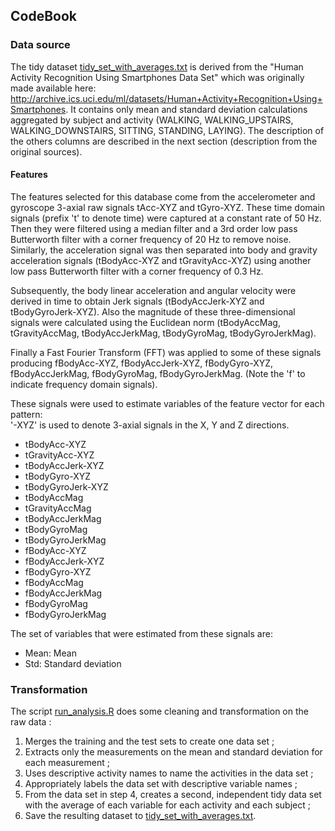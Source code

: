 ## CodeBook

### Data source
The tidy dataset [tidy_set_with_averages.txt](https://github.com/fgtech/coursera-getdata/blob/master/tidy_set_with_averages.txt) is derived from the "Human Activity Recognition Using Smartphones Data Set" which was originally made available here: http://archive.ics.uci.edu/ml/datasets/Human+Activity+Recognition+Using+Smartphones. It contains only mean and standard deviation calculations aggregated by subject and activity (WALKING, WALKING_UPSTAIRS, WALKING_DOWNSTAIRS, SITTING, STANDING, LAYING). The description of the others columns are described in the next section (description from the original sources).


#### Features
The features selected for this database come from the accelerometer and gyroscope 3-axial raw signals tAcc-XYZ and tGyro-XYZ. These time domain signals (prefix 't' to denote time) were captured at a constant rate of 50 Hz. Then they were filtered using a median filter and a 3rd order low pass Butterworth filter with a corner frequency of 20 Hz to remove noise. Similarly, the acceleration signal was then separated into body and gravity acceleration signals (tBodyAcc-XYZ and tGravityAcc-XYZ) using another low pass Butterworth filter with a corner frequency of 0.3 Hz. 

Subsequently, the body linear acceleration and angular velocity were derived in time to obtain Jerk signals (tBodyAccJerk-XYZ and tBodyGyroJerk-XYZ). Also the magnitude of these three-dimensional signals were calculated using the Euclidean norm (tBodyAccMag, tGravityAccMag, tBodyAccJerkMag, tBodyGyroMag, tBodyGyroJerkMag). 

Finally a Fast Fourier Transform (FFT) was applied to some of these signals producing fBodyAcc-XYZ, fBodyAccJerk-XYZ, fBodyGyro-XYZ, fBodyAccJerkMag, fBodyGyroMag, fBodyGyroJerkMag. (Note the 'f' to indicate frequency domain signals). 

These signals were used to estimate variables of the feature vector for each pattern:  
'-XYZ' is used to denote 3-axial signals in the X, Y and Z directions.

- tBodyAcc-XYZ
- tGravityAcc-XYZ
- tBodyAccJerk-XYZ
- tBodyGyro-XYZ
- tBodyGyroJerk-XYZ
- tBodyAccMag
- tGravityAccMag
- tBodyAccJerkMag
- tBodyGyroMag
- tBodyGyroJerkMag
- fBodyAcc-XYZ
- fBodyAccJerk-XYZ
- fBodyGyro-XYZ
- fBodyAccMag
- fBodyAccJerkMag
- fBodyGyroMag
- fBodyGyroJerkMag

The set of variables that were estimated from these signals are: 
- Mean: Mean 
- Std: Standard deviation


### Transformation
The script [run_analysis.R](https://github.com/fgtech/coursera-getdata/blob/master/run_analysis.R) does some cleaning and transformation on the raw data :
  1. Merges the training and the test sets to create one data set ;
  2. Extracts only the measurements on the mean and standard deviation for each measurement ; 
  3. Uses descriptive activity names to name the activities in the data set ;
  4. Appropriately labels the data set with descriptive variable names ;
  5. From the data set in step 4, creates a second, independent tidy data set with the average of each variable for each activity and each subject ;
  6. Save the resulting dataset to [tidy_set_with_averages.txt](https://github.com/fgtech/coursera-getdata/blob/master/tidy_set_with_averages.txt).
